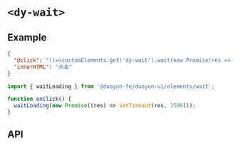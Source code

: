 # `<dy-wait>`

## Example

<gbp-example name="dy-button" src="https://esm.sh/duoyun-ui/elements/wait,https://esm.sh/duoyun-ui/elements/button">

```json
{
  "@click": "()=>customElements.get('dy-wait').wait(new Promise(res => setTimeout(res, 1500)))",
  "innerHTML": "点击"
}
```

</gbp-example>

```ts
import { waitLoading } from '@duoyun-fe/duoyun-ui/elements/wait';

function onClick() {
  waitLoading(new Promise((res) => setTimeout(res, 1500)));
}
```

## API

<gbp-api src="/src/elements/wait.ts"></gbp-api>
